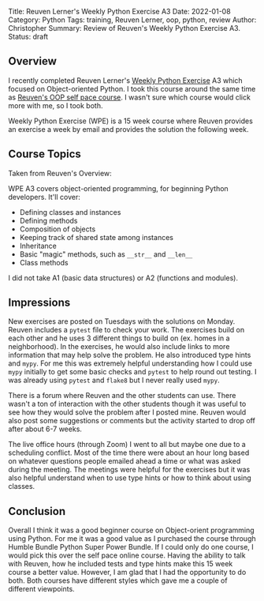 Title: Reuven Lerner's Weekly Python Exercise A3
Date: 2022-01-08
Category: Python
Tags: training, Reuven Lerner, oop, python, review
Author: Christopher
Summary: Review of Reuven's Weekly Python Exercise A3.
Status: draft

## Overview

I recently completed Reuven Lerner's
[Weekly Python Exercise](https://store.lerner.co.il/wpe) A3 which focused on
Object-oriented Python.
I took this course around the same time as
[Reuven's OOP self pace course]({filename}/2022-01-08-reuven_oop.md}).
I wasn't sure which course would click more with me, so I took both.

Weekly Python Exercise (WPE) is a 15 week course where Reuven provides an
exercise a week by email and provides the solution the following week.

## Course Topics

Taken from Reuven's Overview:

WPE A3 covers object-oriented programming, for beginning Python developers.
It'll cover:

- Defining classes and instances
- Defining methods
- Composition of objects
- Keeping track of shared state among instances
- Inheritance
- Basic "magic" methods, such as `__str__` and `__len__`
- Class methods

I did not take A1 (basic data structures) or A2 (functions and modules).

## Impressions

New exercises are posted on Tuesdays with the solutions on Monday.
Reuven includes a `pytest` file to check your work.
The exercises build on each other and he uses 3 different things to build on
(ex. homes in a neighborhood).
In the exercises, he would also include links to more information that may help
solve the problem.
He also introduced type hints and `mypy`.
For me this was extremely helpful understanding how I could use `mypy`
initially to get some basic checks and `pytest` to help round out testing.
I was already using `pytest` and `flake8` but I never really used `mypy`.

There is a forum where Reuven and the other students can use.
There wasn't a ton of interaction with the other students though it was useful
to see how they would solve the problem after I posted mine.
Reuven would also post some suggestions or comments but the activity started to
drop off after about 6-7 weeks.

The live office hours (through Zoom) I went to all but maybe one due to a
scheduling conflict.
Most of the time there were about an hour long based on whatever questions
people emailed ahead a time or what was asked during the meeting.
The meetings were helpful for the exercises but it was also helpful understand
when to use type hints or how to think about using classes.

## Conclusion

Overall I think it was a good beginner course on Object-orient programming
using Python.
For me it was a good value as I purchased the course through Humble Bundle
Python Super Power Bundle.
If I could only do one course, I would pick this over the self pace online
course.
Having the ability to talk with Reuven, how he included tests and type hints
make this 15 week course a better value.
However, I am glad that I had the opportunity to do both.
Both courses have different styles which gave me a couple of different
viewpoints.

